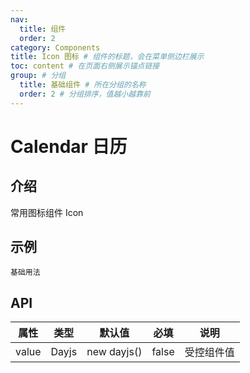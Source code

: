 ```yaml
---
nav:
  title: 组件
  order: 2
category: Components
title: Icon 图标 # 组件的标题，会在菜单侧边栏展示
toc: content # 在页面右侧展示锚点链接
group: # 分组
  title: 基础组件 # 所在分组的名称
  order: 2 # 分组排序，值越小越靠前
---
```


# Calendar 日历

## 介绍

常用图标组件 Icon

## 示例

<!-- 可以通过code加载示例代码，dumi会帮我们做解析 -->

<code src="./demo/base.tsx">基础用法</code>

## API

<!-- 会生成api表格 -->

| 属性  | 类型  | 默认值      | 必填  | 说明       |
| ----- | ----- | ----------- | ----- | ---------- |
| value | Dayjs | new dayjs() | false | 受控组件值 |

